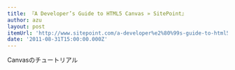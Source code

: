 ```yaml
---
title: 『A Developer’s Guide to HTML5 Canvas » SitePoint』
author: azu
layout: post
itemUrl: 'http://www.sitepoint.com/a-developer%e2%80%99s-guide-to-html5-canvas/'
date: '2011-08-31T15:00:00.000Z'
---
```

Canvasのチュートリアル
